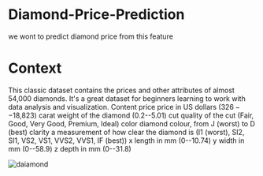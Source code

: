# Diamond-Price-Prediction
we wont to predict diamond price from this feature

# Context
This classic dataset contains the prices and other attributes of almost 54,000 diamonds. It's a great dataset for beginners learning to work with data analysis and visualization.
Content price price in US dollars ($326--$18,823)
carat weight of the diamond (0.2--5.01)
cut quality of the cut (Fair, Good, Very Good, Premium, Ideal)
color diamond colour, from J (worst) to D (best)
clarity a measurement of how clear the diamond is (I1 (worst), SI2, SI1, VS2, VS1, VVS2, VVS1, IF (best))
x length in mm (0--10.74)
y width in mm (0--58.9)
z depth in mm (0--31.8)

![daiamond](https://user-images.githubusercontent.com/81337914/194461342-22d5271c-85ff-4d3b-93d8-9655f46f45e1.png)

